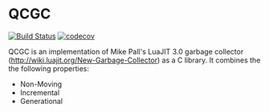 QCGC
====
[![Build Status](https://travis-ci.org/ntruessel/qcgc.svg?branch=master)](https://travis-ci.org/ntruessel/qcgc)
[![codecov](https://codecov.io/gh/ntruessel/qcgc/branch/master/graph/badge.svg)](https://codecov.io/gh/ntruessel/qcgc)

QCGC is an implementation of Mike Pall's LuaJIT 3.0 garbage collector
(http://wiki.luajit.org/New-Garbage-Collector) as a C library. It combines the
the following properties:

* Non-Moving
* Incremental
* Generational
